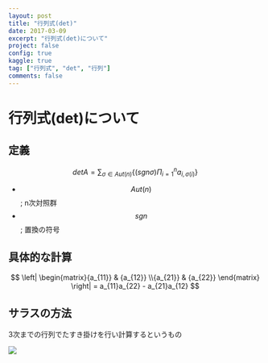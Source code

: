 ```yaml
---
layout: post
title: "行列式(det)"
date: 2017-03-09
excerpt: "行列式(det)について"
project: false
config: true
kaggle: true
tag: ["行列式", "det", "行列"]
comments: false
---
```


# 行列式(det)について

## 定義

$$
det A = \sum_{\sigma\in Aut(n)} \{ (sgn \sigma) \Pi_{i=1}^{n} a_{i, \sigma(i)} \}
$$

 - $$Aut(n)$$; n次対照群
 - $$sgn$$; 置換の符号

## 具体的な計算

$$
\left| \begin{matrix}{a_{11}} & {a_{12}} \\{a_{21}} & {a_{22}} \end{matrix} \right| = a_{11}a_{22} - a_{21}a_{12}
$$

## サラスの方法
3次までの行列でたすき掛けを行い計算するというもの


<img src="https://upload.wikimedia.org/wikipedia/commons/1/12/Det_%28mod1%29.GIF">



